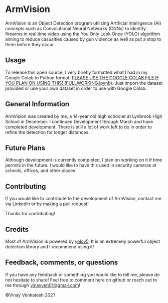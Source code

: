 # ArmVision

ArmVision is an Object Detection program utilizing Artificial Intelligence (AI) concepts such as Convolutional Neural Networks (CNNs) to identify firearms in real time video using the You Only Look Once (YOLO) algorithm aiming to reduce casualties caused by gun violence as well as put a stop to them before they occur.

## Usage

To release this open source, I very briefly formatted what I had in my Google Colab to Python format. [PLEASE USE THE GOOGLE COLAB FILE IF YOU PLAN ON USING THIS! (FULLWORKING.ipynb)](https://github.com/Simple2006/ArmVision/blob/main/FULLWORKING.ipynb). Just import the dataset provided or use your own dataset in order to use with Google Colab.

## General Information

ArmVision was created by me, a 14-year old high schooler at Lynbrook High School in December. I continued Development through March and have completed development. There is still a lot of work left to do in order to refine the detection for longer distances.

## Future Plans

Although development is currently completed, I plan on working on it if time permits in the future. I would like to have this used in security cameras at schools, offices, and other places


## Contributing

If you would like to contribute to the development of ArmVision, contact me via LinkedIn or by making a pull request!

Thanks for contributing!

## Credits

Most of ArmVision is powered by [yolov5](https://github.com/ultralytics/yolov5). It is an extremely powerful object detection library and I recommend using it!
## Feedback, comments, or questions

If you have any feedback or something you would like to tell me, please
do not hesitate to share! Feel free to comment here on github or reach
out to me through <vinayven01@gmail.com>!

©Vinay Venkatesh 2021
